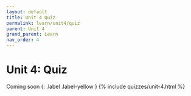 ```yaml
---
layout: default
title: Unit 4 Quiz
permalink: learn/unit4/quiz
parent: Unit 4
grand_parent: Learn
nav_order: 4
---
```


# Unit 4: Quiz

Coming soon {: .label .label-yellow } {% include quizzes/unit-4.html %}

